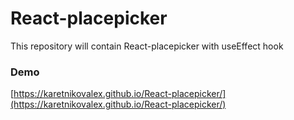 # React-placepicker

This repository will contain React-placepicker with useEffect hook

### Demo
[https://karetnikovalex.github.io/React-placepicker/](https://karetnikovalex.github.io/React-placepicker/)